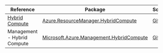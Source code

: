 | Reference | Package | Source |
|---|---|---|
|[Hybrid Compute](resourcemanager.hybridcompute-readme.md)|[Azure.ResourceManager.HybridCompute](https://www.nuget.org/packages/Azure.ResourceManager.HybridCompute)|[Github](https://github.com/Azure/azure-sdk-for-net/blob/main/sdk/hybridcompute/Azure.ResourceManager.HybridCompute)|
|Management - Hybrid Compute|[Microsoft.Azure.Management.HybridCompute](https://www.nuget.org/packages/Microsoft.Azure.Management.HybridCompute)|[Github](https://github.com/Azure/azure-sdk-for-net)|
